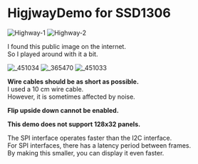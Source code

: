 # HigjwayDemo for SSD1306

![Highway-1](https://github.com/user-attachments/assets/110aa599-4794-430b-bf05-4ab843510f4c)
![Highway-2](https://github.com/user-attachments/assets/8b7ba9ef-e1b4-4cb8-8e4c-abf8a6fad234)

I found this public image on the internet.   
So I played around with it a bit.   

![_451034](https://github.com/user-attachments/assets/97ed02c4-6432-4b6a-8808-49a7fe850abf)
![_365470](https://github.com/user-attachments/assets/897ab40a-f152-4b24-bc0f-43f8b7002291)
![_451033](https://github.com/user-attachments/assets/97fa5f1f-a1f2-421d-afca-8f83f532a39d)

__Wire cables should be as short as possible.__   
I used a 10 cm wire cable.   
However, it is sometimes affected by noise.   

__Flip upside down cannot be enabled.__   

__This demo does not support 128x32 panels.__   

The SPI interface operates faster than the I2C interface.   
For SPI interfaces, there has a latency period between frames.   
By making this smaller, you can display it even faster.   

